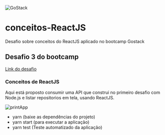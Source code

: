 <img alt="GoStack" src="https://storage.googleapis.com/golden-wind/bootcamp-gostack/header-desafios.png" />

# conceitos-ReactJS
Desafio sobre conceitos do ReactJS aplicado no bootcamp Gostack

## Desafio 3 do bootcamp

<a href="https://github.com/Rocketseat/bootcamp-gostack-desafios/tree/master/desafio-conceitos-reactjs">Link do desafio</a>

### Conceitos de ReactJS

<p>Aqui está proposto consumir uma API que construi no primeiro desafio com Node.js e listar repositorios em tela, usando ReactJS.

</p>

<img alt="printApp" src="" />
<br />
<ul> 
  <li>yarn (baixe as dependências do projeto)</li>
  <li>yarn start (para executar a aplicação)</li>
  <li> yarn test (Teste automatizado da aplicação)</li>
</ul>
